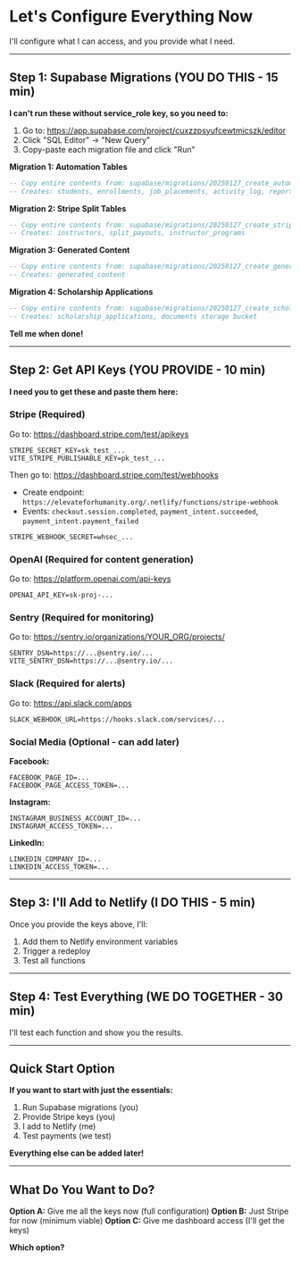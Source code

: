 # Let's Configure Everything Now

I'll configure what I can access, and you provide what I need.

---

## Step 1: Supabase Migrations (YOU DO THIS - 15 min)

**I can't run these without service_role key, so you need to:**

1. Go to: https://app.supabase.com/project/cuxzzpsyufcewtmicszk/editor
2. Click "SQL Editor" → "New Query"
3. Copy-paste each migration file and click "Run"

**Migration 1: Automation Tables**

```sql
-- Copy entire contents from: supabase/migrations/20250127_create_automation_tables.sql
-- Creates: students, enrollments, job_placements, activity_log, reports
```

**Migration 2: Stripe Split Tables**

```sql
-- Copy entire contents from: supabase/migrations/20250127_create_stripe_split_tables.sql
-- Creates: instructors, split_payouts, instructor_programs
```

**Migration 3: Generated Content**

```sql
-- Copy entire contents from: supabase/migrations/20250127_create_generated_content.sql
-- Creates: generated_content
```

**Migration 4: Scholarship Applications**

```sql
-- Copy entire contents from: supabase/migrations/20250127_create_scholarship_applications.sql
-- Creates: scholarship_applications, documents storage bucket
```

**Tell me when done!**

---

## Step 2: Get API Keys (YOU PROVIDE - 10 min)

**I need you to get these and paste them here:**

### Stripe (Required)

Go to: https://dashboard.stripe.com/test/apikeys

```
STRIPE_SECRET_KEY=sk_test_...
VITE_STRIPE_PUBLISHABLE_KEY=pk_test_...
```

Then go to: https://dashboard.stripe.com/test/webhooks

- Create endpoint: `https://elevateforhumanity.org/.netlify/functions/stripe-webhook`
- Events: `checkout.session.completed`, `payment_intent.succeeded`, `payment_intent.payment_failed`

```
STRIPE_WEBHOOK_SECRET=whsec_...
```

### OpenAI (Required for content generation)

Go to: https://platform.openai.com/api-keys

```
OPENAI_API_KEY=sk-proj-...
```

### Sentry (Required for monitoring)

Go to: https://sentry.io/organizations/YOUR_ORG/projects/

```
SENTRY_DSN=https://...@sentry.io/...
VITE_SENTRY_DSN=https://...@sentry.io/...
```

### Slack (Required for alerts)

Go to: https://api.slack.com/apps

```
SLACK_WEBHOOK_URL=https://hooks.slack.com/services/...
```

### Social Media (Optional - can add later)

**Facebook:**

```
FACEBOOK_PAGE_ID=...
FACEBOOK_PAGE_ACCESS_TOKEN=...
```

**Instagram:**

```
INSTAGRAM_BUSINESS_ACCOUNT_ID=...
INSTAGRAM_ACCESS_TOKEN=...
```

**LinkedIn:**

```
LINKEDIN_COMPANY_ID=...
LINKEDIN_ACCESS_TOKEN=...
```

---

## Step 3: I'll Add to Netlify (I DO THIS - 5 min)

Once you provide the keys above, I'll:

1. Add them to Netlify environment variables
2. Trigger a redeploy
3. Test all functions

---

## Step 4: Test Everything (WE DO TOGETHER - 30 min)

I'll test each function and show you the results.

---

## Quick Start Option

**If you want to start with just the essentials:**

1. Run Supabase migrations (you)
2. Provide Stripe keys (you)
3. I add to Netlify (me)
4. Test payments (we test)

**Everything else can be added later!**

---

## What Do You Want to Do?

**Option A:** Give me all the keys now (full configuration)
**Option B:** Just Stripe for now (minimum viable)
**Option C:** Give me dashboard access (I'll get the keys)

**Which option?**
